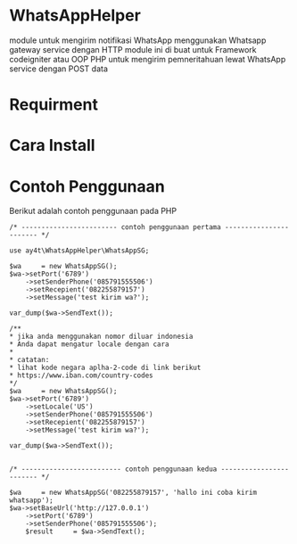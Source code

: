 
# WhatsAppHelper
module untuk mengirim notifikasi WhatsApp menggunakan Whatsapp gateway service dengan HTTP
module ini di buat untuk Framework codeigniter atau OOP PHP untuk mengirim pemneritahuan lewat WhatsApp service dengan POST data

# Requirment

# Cara Install

# Contoh Penggunaan
Berikut adalah contoh penggunaan pada PHP

    /* ------------------------ contoh penggunaan pertama ----------------------- */
    
    use ay4t\WhatsAppHelper\WhatsAppSG;
    
    $wa     = new WhatsAppSG();
    $wa->setPort('6789')
	    ->setSenderPhone('085791555506')
	    ->setRecepient('082255879157')
	    ->setMessage('test kirim wa?');
	    
	var_dump($wa->SendText());

	/**
	* jika anda menggunakan nomor diluar indonesia 
	* Anda dapat mengatur locale dengan cara
	* 
	* catatan:
	* lihat kode negara aplha-2-code di link berikut
	* https://www.iban.com/country-codes
	*/
	$wa     = new WhatsAppSG();
	$wa->setPort('6789')
		->setLocale('US')
		->setSenderPhone('085791555506')
		->setRecepient('082255879157')
		->setMessage('test kirim wa?');

	var_dump($wa->SendText());

	
	/* ------------------------- contoh penggunaan kedua ------------------------ */
	
	$wa     = new WhatsAppSG('082255879157', 'hallo ini coba kirim whatsapp');
	$wa->setBaseUrl('http://127.0.0.1')
	    ->setPort('6789')
	    ->setSenderPhone('085791555506');
	    $result     = $wa->SendText();
	



